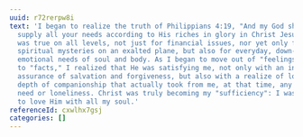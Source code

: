 ```yaml
---
uuid: r72rerpw8i
text: 'I began to realize the truth of Philippians 4:19, "And my God shall
  supply all your needs according to His riches in glory in Christ Jesus." It
  was true on all levels, not just for financial issues, nor yet only for
  spiritual mysteries on an exalted plane, but also for everyday, down-to-earth
  emotional needs of soul and body. As I began to move out of "feelings" and on
  to "facts," I realized that He was satisfying me, not only with an inner
  assurance of salvation and forgiveness, but also with a realize of love and
  depth of companionship that actually took from me, at that time, any sense of
  need or loneliness. Christ was truly becoming my "sufficiency": I was learning
  to love Him with all my soul.'
referenceId: cxwlhx7gsj
categories: []
---
```

